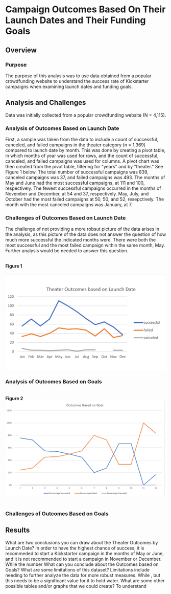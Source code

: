 # Campaign Outcomes Based On Their Launch Dates and Their Funding Goals
## Overview
### Purpose
The purpose of this analysis was to use data obtained from a popular crowdfunding website to understand the success rate of Kickstarter campaigns when examining launch dates and funding goals.
## Analysis and Challenges
Data was initially collected from a popular crowdfunding website (N = 4,115). 
### Analysis of Outcomes Based on Launch Date
First, a sample was taken from the data to include a count of successful, canceled, and failed campaigns in the theater category (n = 1,369) compared to launch date by month. This was done by creating a pivot table, in which months of year was used for rows, and the count of successful, canceled, and failed campaigns was used for columns. A pivot chart was then created from the pivot table, filtering for "years" and by "theater." See Figure 1 below. The total number of successful campaigns was 839, canceled campaigns was 37, and failed campaigns was 493. The months of May and June had the most successful campaigns, at 111 and 100, respectively. The fewest successful campaigns occurred in the months of November and December, at 54 and 37, respectively. May, July, and October had the most failed campaigns at 50, 50, and 52, resepctively. The month with the most canceled campaigns was January, at 7.

### Challenges of Outcomes Based on Launch Date
The challenge of not providing a more robsut picture of the data arises in the analysis, as this picture of the data does not answer the question of how much more successful the indicated months were. There were both the most successful and the most failed campaign within the same month, May. Further analysis would be needed to answer this question. 

<br><b>Figure 1</b><br><br>
<img src="resources/Theater_Outcomes_vs_Launch.png" width=500><br>
### Analysis of Outcomes Based on Goals

<br><b>Figure 2</b><br>
<img src="resources/Outcomes_vs_Goals.png" width=500><br><br>
### Challenges of Outcomes Based on Goals


## Results
What are two conclusions you can draw about the Theater Outcomes by Launch Date? In order to have the highest chance of success, it is recommeded to start a Kickstarter campaign in the months of May or June, and it is not recommended to start a campaign in November or December. While the number
What can you conclude about the Outcomes based on Goals?
What are some limitations of this dataset? Limitations include needing to further analyze the data for more robust measures. While , but this needs to be a significant value for it to hold water. 
What are some other possible tables and/or graphs that we could create? To understand 
